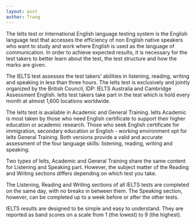 ```yaml
---
layout: post
author: Trang
---
```


The Ielts test or International English language testing system is the English language test that accesses the efficiency of non English native speakers who want to study and work where English is used as the language of communication. In order to achieve expected results, it is necessary for the test takers to better learn about the test, the test structure and how the marks are given.

The IELTS test assesses the test takers' abilities in listening, reading, writing and speaking in less than three hours. The Ielts test is exclusively and jointly organized by the British Council, IDP: IELTS Australia and Cambridge Assessment English. Ielts test takers take part in the test which is hold every month at almost 1,600 locations worldwide.

The Ielts test is available in Academic and General Training. Ielts Academic is most taken by those who need English certificate to support their higher education or academic research. Those who seek English certificate for immigration, secondary education or English - working environment opt for Ielts General Training. Both versions provide a valid and accurate assessment of the four language skills: listening, reading, writing and speaking.

Two types of Ielts, Academic and General Training share the same content for Listening and Speaking part. However, the subject matter of the Reading and Writing sections differs depending on which test you take.

The Listening, Reading and Writing sections of all IELTS tests are completed on the same day, with no breaks in between them. The Speaking section, however, can be completed up to a week before or after the other tests.

IELTS results are designed to be simple and easy to understand. They are reported as band scores on a scale from 1 (the lowest) to 9 (the highest).
